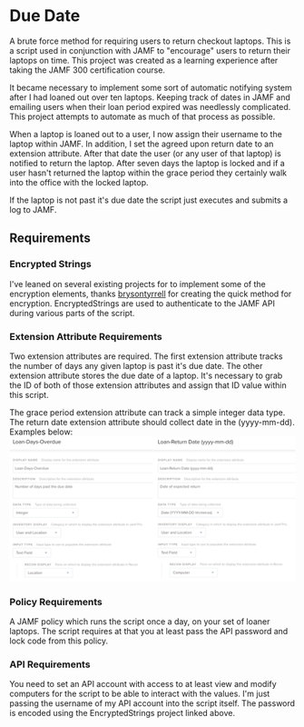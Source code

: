 # Due Date
A brute force method for requiring users to return checkout laptops. This is a script used in conjunction with JAMF to "encourage" users to return their laptops on time. This project was created as a learning experience after taking the JAMF 300 certification course.

It became necessary to implement some sort of automatic notifying system after I had loaned out over ten laptops. Keeping track of dates in JAMF and emailing users when their loan period expired was needlessly complicated. This project attempts to automate as much of that process as possible.

When a laptop is loaned out to a user, I now assign their username to the laptop within JAMF. In addition, I set the agreed upon return date to an extension attribute. After that date the user (or any user of that laptop) is notified to return the laptop. After seven days the laptop is locked and if a user hasn't returned the laptop within the grace period they certainly walk into the office with the locked laptop.

If the laptop is not past it's due date the script just executes and submits a log to JAMF.

## Requirements

### Encrypted Strings
I've leaned on several existing projects for to implement some of the encryption elements, thanks [brysontyrrell](https://github.com/brysontyrrell/EncryptedStrings) for creating the quick method for encryption. EncryptedStrings are used to authenticate to the JAMF API during various parts of the script.

### Extension Attribute Requirements
Two extension attributes are required. The first extension attribute tracks the number of days any given laptop is past it's due date. The other extension attribute stores the due date of a laptop. It's necessary to grab the ID of both of those extension attributes and assign that ID value within this script.

The grace period extension attribute can track a simple integer data type. The return date extension attribute should collect date in the (yyyy-mm-dd). Examples below:
![extension attribute example](ext.png "extension attribute example")

### Policy Requirements
A JAMF policy which runs the script once a day, on your set of loaner laptops. The script requires at that you at least pass the API password and lock code from this policy.

### API Requirements
You need to set an API account with access to at least view and modify computers for the script to be able to interact with the values. I'm just passing the username of my API account into the script itself. The password is encoded using the EncryptedStrings project linked above. 
